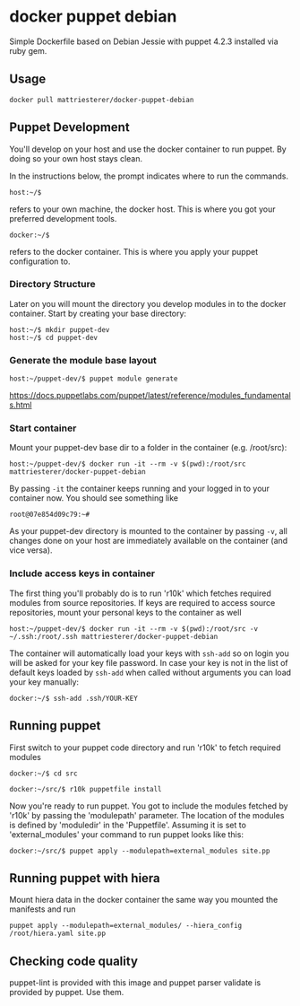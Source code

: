 # docker puppet debian
Simple Dockerfile based on Debian Jessie with puppet 4.2.3 installed via ruby gem.

## Usage

```
docker pull mattriesterer/docker-puppet-debian
```

## Puppet Development

You'll develop on your host and use the docker container to run puppet. By doing
so your own host stays clean.

In the instructions below, the prompt indicates where to run the commands.

```
host:~/$
```

refers to your own machine, the docker host. This is where you got your preferred
development tools.

```
docker:~/$
```

refers to the docker container. This is where you apply your puppet configuration to.


### Directory Structure


Later on you will mount the directory you develop modules in to the docker
container. Start by creating your base directory:

```
host:~/$ mkdir puppet-dev
host:~/$ cd puppet-dev
```
### Generate the module base layout

```
host:~/puppet-dev/$ puppet module generate
```

https://docs.puppetlabs.com/puppet/latest/reference/modules_fundamentals.html

### Start container

Mount your puppet-dev base dir to a folder in the container (e.g. /root/src):

```
host:~/puppet-dev/$ docker run -it --rm -v $(pwd):/root/src mattriesterer/docker-puppet-debian
```

By passing ```-it``` the container keeps running and your logged in to your container now.
You should see something like

```
root@07e854d09c79:~#
```
As your puppet-dev directory is mounted to the container by passing  ```-v```, all changes
done on your host are immediately available on the container (and vice versa).

### Include access keys in container
The first thing you'll probably do is to run 'r10k' which fetches required modules
from source repositories. If keys are required to access source repositories, mount
your personal keys to the container as well

```
host:~/puppet-dev/$ docker run -it --rm -v $(pwd):/root/src -v ~/.ssh:/root/.ssh mattriesterer/docker-puppet-debian
```

The container will automatically load your keys with `ssh-add` so on login you will
be asked for your key file password. In case your key is not in the list of default
keys loaded by `ssh-add` when called without arguments you can load your key manually:

```
docker:~/$ ssh-add .ssh/YOUR-KEY
```

## Running puppet

First switch to your puppet code directory and run 'r10k' to fetch required modules

```
docker:~/$ cd src

docker:~/src/$ r10k puppetfile install
```
Now you're ready to run puppet. You got to include the modules fetched by 'r10k'
by passing the 'modulepath' parameter. The location of the modules is defined by
'moduledir' in the 'Puppetfile'. Assuming it is set to 'external_modules' your command
to run puppet looks like this:

```
docker:~/src/$ puppet apply --modulepath=external_modules site.pp
```

## Running puppet with hiera

Mount hiera data in the docker container the same way you mounted the manifests and
run

```
puppet apply --modulepath=external_modules/ --hiera_config /root/hiera.yaml site.pp
```

## Checking code quality

puppet-lint is provided with this image and puppet parser validate is provided by puppet.
Use them.
